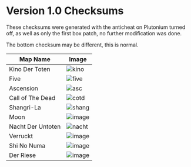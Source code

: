 # Version 1.0 Checksums
These checksums were generated with the anticheat on Plutonium turned off, as well as only the first box patch, no further modification was done.

The bottom checksum may be different, this is normal.

| Map Name   | Image |
|------------|-------|
| Kino Der Toten | ![kino](https://github.com/user-attachments/assets/74839fb1-b400-4900-8355-6a43dc7ed591) |
| Five | ![five](https://github.com/user-attachments/assets/3a66f55f-36b8-4c95-b3e1-fe305c259803) | 
| Ascension | ![asc](https://github.com/user-attachments/assets/6b9f89fe-dc3d-4f5e-b9c7-7f44d89edcdb) | 
| Call of The Dead | ![cotd](https://github.com/user-attachments/assets/6ec5a90b-8a6b-4380-8489-5dd52fbdeac4) | 
| Shangri-La | ![shang](https://github.com/user-attachments/assets/cc5866d7-332f-4f85-9eb1-0df0991a85b6) |
| Moon | ![image](https://github.com/user-attachments/assets/0e0a5b11-771f-4567-aa0a-3108e3f32c1f) | 
| Nacht Der Untoten | ![nacht](https://github.com/user-attachments/assets/2ba3d6c5-e33e-4bf4-b5d5-faaa305c3772) |
| Verruckt | ![image](https://github.com/user-attachments/assets/7f7798f1-caac-4979-aac8-8a14fc48d225) |
| Shi No Numa | ![image](https://github.com/user-attachments/assets/57574335-9dc1-4788-a788-fde54f4b927b) |
| Der Riese | ![image](https://github.com/user-attachments/assets/0ed41e61-2ac8-4363-8d39-3c4a0d716011) |
